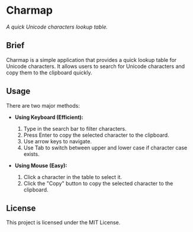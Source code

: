 # Charmap

_A quick Unicode characters lookup table._

## Brief

Charmap is a simple application that provides a quick lookup table for Unicode characters. It allows users to search for Unicode characters and copy them to the clipboard quickly.

## Usage

There are two major methods:

- **Using Keyboard (Efficient):**

  1. Type in the search bar to filter characters.
  2. Press Enter to copy the selected character to the clipboard.
  3. Use arrow keys to navigate.
  4. Use Tab to switch between upper and lower case if character case exists.

- **Using Mouse (Easy):**

  1. Click a character in the table to select it.
  2. Click the "Copy" button to copy the selected character to the clipboard.

## License

This project is licensed under the MIT License.
